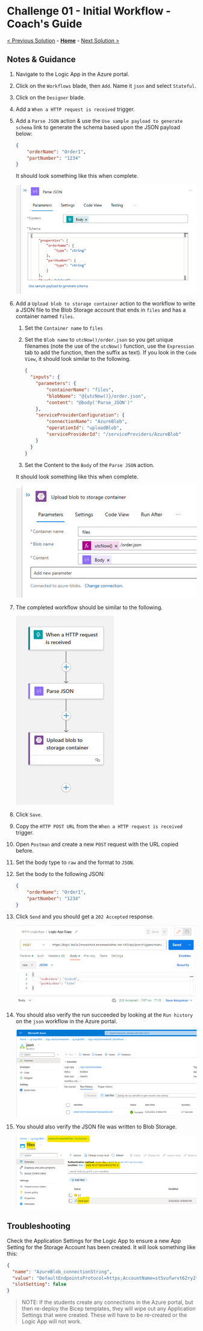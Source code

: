 # Challenge 01 - Initial Workflow - Coach's Guide 

[< Previous Solution](./Solution-00.md) - **[Home](./README.md)** - [Next Solution >](./Solution-02.md)

## Notes & Guidance

1.  Navigate to the Logic App in the Azure portal.

1.  Click on the `Workflows` blade, then `Add`. Name it `json` and select `Stateful`.

1.  Click on the `Designer` blade.

1.  Add a `When a HTTP request is received` trigger.

1.  Add a `Parse JSON` action & use the `Use sample payload to generate schema` link to generate the schema based upon the JSON payload below:

    ```json
    {
        "orderName": "Order1",
        "partNumber": "1234"
    }
    ```

    It should look something like this when complete.

    ![Parse JSON](./Solutions/Solution-01/.img/parse-json-completed.png)

1.  Add a `Upload blob to storage container` action to the workflow to write a JSON file to the Blob Storage account that ends in `files` and has a container named `files`.

    1.  Set the `Container name` to `files`

    1.  Set the `Blob name` to `utcNow()/order.json` so you get unique filenames (note the use of the `utcNow()` function, use the `Expression` tab to add the function, then the suffix as text). If you look in the `Code View`, it should look similar to  the following.

        ```json
        {
          "inputs": {
            "parameters": {
                "containerName": "files",
                "blobName": "@{utcNow()}/order.json",
                "content": "@body('Parse_JSON')"
            },
            "serviceProviderConfiguration": {
                "connectionName": "AzureBlob",
                "operationId": "uploadBlob",
                "serviceProviderId": "/serviceProviders/AzureBlob"
            }
          }
        }
        ```

    1.  Set the Content to the `Body` of the `Parse JSON` action.

    It should look something like this when complete.

    ![Upload blob to storage container](./Solutions/Solution-01/.img/upload-blob-to-storage-container-completed.png)

1.  The completed workflow should be similar to the following.

    ![Completed Workflow](./Solutions/Solution-01/.img/json-completed-workflow.png)

1.  Click `Save`.

1.  Copy the `HTTP POST URL` from the `When a HTTP request is received` trigger.

1.  Open `Postman` and create a new `POST` request with the URL copied before.

1.  Set the body type to `raw` and the format to `JSON`.

1.  Set the body to the following JSON:

    ```json
    {
        "orderName": "Order1",
        "partNumber": "1234"
    }
    ```

1.  Click `Send` and you should get a `202 Accepted` response.

    ![Postman Response](./Solutions/Solution-01/.img/postman.png)

1.  You should also verify the run succeeded by looking at the `Run history` on the `json` workflow in the Azure portal.

    ![Run History](./Solutions/Solution-01/.img/json-run-history.png)

1.  You should also verify the JSON file was written to Blob Storage.

    ![Blob Storage](./Solutions/Solution-01/.img/storage-account.png)

## Troubleshooting

Check the Application Settings for the Logic App to ensure a new App Setting for the Storage Account has been created. It will look something like this:

```json
{
  "name": "AzureBlob_connectionString",
  "value": "DefaultEndpointsProtocol=https;AccountName=st5vufwrvt62ry2files;AccountKey=CrTuG1pSX9hrR9QBCXxTdGorFakekeyEfGXDbp03r0i8sRiUVT2O+AStoXeLnw==;EndpointSuffix=core.windows.net",
  "slotSetting": false
}
```

>NOTE: If the students create any connections in the Azure portal, but then re-deploy the Bicep templates, they will wipe out any Application Settings that were created. These will have to be re-created or the Logic App will not work.